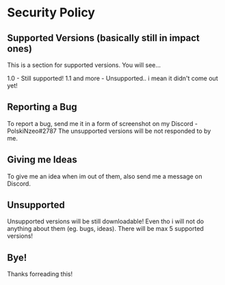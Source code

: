 # Security Policy

## Supported Versions (basically still in impact ones)

This is a section for supported versions. You will see...

1.0 - Still supported!
1.1 and more - Unsupported.. i mean it didn't come out yet!

## Reporting a Bug

To report a bug, send me it in a form of screenshot on my Discord - PolskiNzeo#2787
The unsupported versions will be not responded to by me.


## Giving me Ideas

To give me an idea when im out of them, also send me a message on Discord.

## Unsupported

Unsupported versions will be still downloadable!
Even tho i will not do anything about them (eg. bugs, ideas).
There will be max 5 supported versions!

## Bye!

Thanks forreading this!

